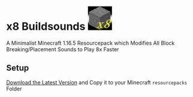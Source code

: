 # x8 Buildsounds ![Pack](pack.png)

A Minimalist Minecraft 1.16.5 Resourcepack which Modifies All Block Breaking/Placement Sounds to Play 8x Faster

## Setup

[Download the Latest Version](https://github.com/Epicfisher/x8-buildsounds/releases/latest) and Copy it to your Minecraft `resourcepacks` Folder
